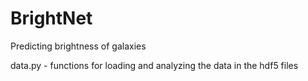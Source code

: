 # BrightNet
Predicting brightness of galaxies

data.py - functions for loading and analyzing the data in the hdf5 files
